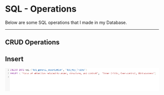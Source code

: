 # SQL - Operations

Below are some SQL operations that I made in my Database.

-----------------

## CRUD Operations

## Insert

<img src="SQL-Database/INSERT.png"> 

